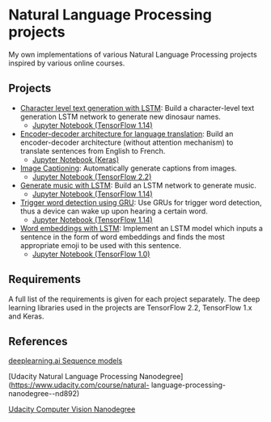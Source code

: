 # Natural Language Processing projects
My own implementations of various Natural Language Processing projects inspired by various online courses.


## Projects
* [Character level text generation with LSTM](https://github.com/vgkortsas/RNN_LSTM_TensorFlow/tree/master/Character_level_text_generation_LSTM): Build a character-level text generation LSTM network to generate new dinosaur names.
    * [Jupyter Notebook (TensorFlow 1.14)](https://nbviewer.jupyter.org/github/vgkortsas/NLP_projects/blob/master/Character_level_text_generation_LSTM/Character_level_text_generation_LSTM.ipynb)
* [Encoder-decoder architecture for language translation](https://github.com/vgkortsas/NLP_projects/tree/master/Encoder_decoder_language_translation): Build an encoder-decoder architecture (without attention mechanism) to translate sentences from English to French.
    * [Jupyter Notebook (Keras)](https://nbviewer.jupyter.org/github/vgkortsas/NLP_projects/blob/master/Encoder_decoder_language_translation/Encoder_decoder_translation.ipynb)
* [Image Captioning](https://github.com/vgkortsas/NLP_projects/tree/master/Image_Captioning): Automatically generate captions from images.
    * [Jupyter Notebook (TensorFlow 2.2)](https://nbviewer.jupyter.org/github/vgkortsas/NLP_projects/blob/master/Image_Captioning/Image_Captioning.ipynb)
* [Generate music with LSTM](https://github.com/vgkortsas/RNN_LSTM_TensorFlow/tree/master/Generate_music_LSTM): Build an LSTM network to generate music.
    * [Jupyter Notebook (TensorFlow 1.14)](https://nbviewer.jupyter.org/github/vgkortsas/NLP_projects/blob/master/Generate_music_LSTM/Generate_music_with_LSTM.ipynb)
* [Trigger word detection using GRU](https://github.com/vgkortsas/RNN_LSTM_TensorFlow/tree/master/Trigger_word_detection_GRU): Use GRUs for trigger word detection, thus a device can wake up upon hearing a certain word.
    * [Jupyter Notebook (TensorFlow 1.14)](https://nbviewer.jupyter.org/github/vgkortsas/NLP_projects/blob/master/Trigger_word_detection_GRU/Trigger_word_detection_GRU.ipynb)
* [Word embeddings with LSTM](https://github.com/vgkortsas/RNN_LSTM_TensorFlow/tree/master/Word_embeddings_LSTM): Implement an LSTM model which inputs a sentence in the form of word embeddings and finds the most appropriate emoji to be used with this sentence.
    * [Jupyter Notebook (TensorFlow 1.0)](https://nbviewer.jupyter.org/github/vgkortsas/NLP_projects/blob/master/Word_embeddings_LSTM/Word_embeddings_LSTM.ipynb)
## Requirements
A full list of the requirements is given for each project separately. The deep learning libraries used in the projects are TensorFlow 2.2, TensorFlow 1.x and Keras.

## References

[deeplearning.ai Sequence models](https://www.coursera.org/learn/nlp-sequence-models)

[Udacity Natural Language Processing Nanodegree](https://www.udacity.com/course/natural-
language-processing-nanodegree--nd892)

[Udacity Computer Vision Nanodegree](https://www.udacity.com/course/computer-vision-nanodegree--nd891)